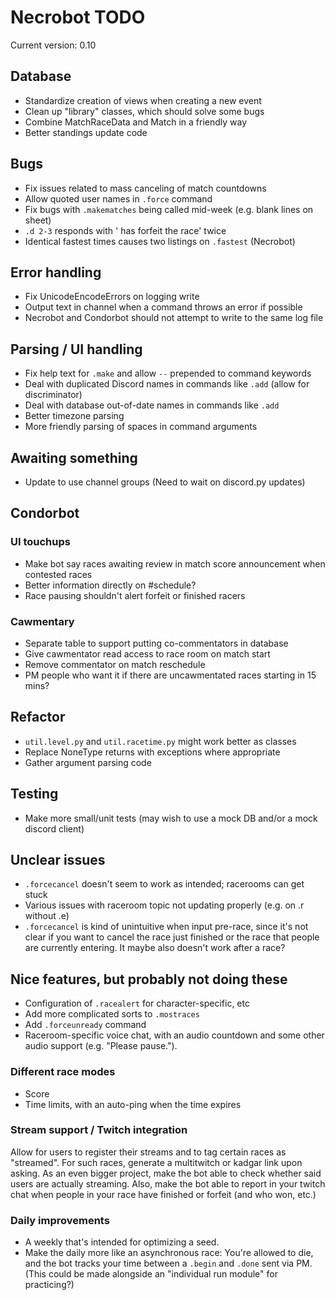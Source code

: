 # Necrobot TODO

Current version: 0.10

## Database

- Standardize creation of views when creating a new event
- Clean up "library" classes, which should solve some bugs
- Combine MatchRaceData and Match in a friendly way
- Better standings update code

## Bugs

- Fix issues related to mass canceling of match countdowns
- Allow quoted user names in `.force` command
- Fix bugs with `.makematches` being called mid-week (e.g. blank lines on sheet)
- `.d 2-3` responds with '<player> has forfeit the race' twice
- Identical fastest times causes two listings on `.fastest` (Necrobot)

## Error handling

- Fix UnicodeEncodeErrors on logging write
- Output text in channel when a command throws an error if possible
- Necrobot and Condorbot should not attempt to write to the same log file

## Parsing / UI handling

- Fix help text for `.make` and allow `--` prepended to command keywords
- Deal with duplicated Discord names in commands like `.add` (allow for discriminator)
- Deal with database out-of-date names in commands like `.add`
- Better timezone parsing
- More friendly parsing of spaces in command arguments

## Awaiting something

- Update to use channel groups (Need to wait on discord.py updates)

## Condorbot

### UI touchups

- Make bot say races awaiting review in match score announcement when contested races
- Better information directly on #schedule?
- Race pausing shouldn't alert forfeit or finished racers

### Cawmentary

- Separate table to support putting co-commentators in database
- Give cawmentator read access to race room on match start
- Remove commentator on match reschedule
- PM people who want it if there are uncawmentated races starting in 15 mins?

## Refactor

- `util.level.py` and `util.racetime.py` might work better as classes
- Replace NoneType returns with exceptions where appropriate
- Gather argument parsing code

## Testing

- Make more small/unit tests (may wish to use a mock DB and/or a mock discord client)

## Unclear issues

- `.forcecancel` doesn't seem to work as intended; racerooms can get stuck
- Various issues with raceroom topic not updating properly (e.g. on .r without .e)
- `.forcecancel` is kind of unintuitive when input pre-race, since it's not clear if you want to cancel the race
just finished or the race that people are currently entering. It maybe also doesn't work after a race?

## Nice features, but probably not doing these

- Configuration of `.racealert` for character-specific, etc
- Add more complicated sorts to `.mostraces`
- Add `.forceunready` command
- Raceroom-specific voice chat, with an audio countdown and some other audio support (e.g. "Please pause.").

### Different race modes

- Score
- Time limits, with an auto-ping when the time expires

### Stream support / Twitch integration

Allow for users to register their streams and to tag certain races as "streamed". For such races, generate 
a multitwitch or kadgar link upon asking. As an even bigger project, make the bot able to check whether said 
users are actually streaming. Also, make the bot able to report in your twitch chat when people in your race 
have finished or forfeit (and who won, etc.)

### Daily improvements

- A weekly that's intended for optimizing a seed.
- Make the daily more like an asynchronous race: You're allowed to die, and the bot tracks your time between a
`.begin` and `.done` sent via PM. (This could be made alongside an "individual run module" for practicing?)
